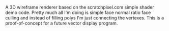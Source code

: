 A 3D wireframe renderer based on the scratchpixel.com simple shader demo code.
Pretty much all I'm doing is simple face normal ratio face culling and instead of filling polys I'm just connecting the vertexes. This is a proof-of-concept for a future vector display program.

